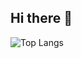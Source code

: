 ## Hi there 👋

![Top Langs](https://github-readme-stats.vercel.app/api/top-langs/?username=hmk20000&layout=compact)
<!--
![Anurag's GitHub stats](https://github-readme-stats.vercel.app/api?username=hmk20000&hide=contribs,prs)

![Anurag's GitHub stats](https://github-readme-stats.vercel.app/api?username=hmk20000&show=reviews,discussions_started,discussions_answered,prs_merged,prs_merged_percentage)

![Anurag's GitHub stats](https://github-readme-stats.vercel.app/api?username=hmk20000&show_icons=true)

**hmk20000/hmk20000** is a ✨ _special_ ✨ repository because its `README.md` (this file) appears on your GitHub profile.

Here are some ideas to get you started:

- 🔭 I’m currently working on ...
- 🌱 I’m currently learning ...
- 👯 I’m looking to collaborate on ...
- 🤔 I’m looking for help with ...
- 💬 Ask me about ...
- 📫 How to reach me: ...
- 😄 Pronouns: ...
- ⚡ Fun fact: ...
-->
